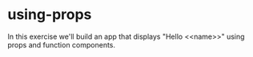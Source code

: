 # using-props
In this exercise we'll build an app that displays       "Hello &lt;&lt;name>>" using props and function components. 

